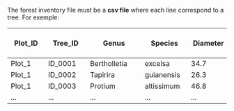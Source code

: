 The forest inventory file must be a **csv file** where each line correspond to a tree.
For exemple: 

| <div style="width:70px">Plot_ID</div> | <div style="width:80px">Tree_ID</div> | <div style="width:110px">Genus</div> | <div style="width:90px">Species</div> | <div style="width:80px">Diameter</div> | <div style="width:4px">...</div> |
| ---     | ---     | ---   | ---     | ---      | ---  |
| Plot_1  | ID_0001 | Bertholletia | excelsa | 34.7 | ... |
| Plot_1  | ID_0002 | Tapirira | guianensis  | 26.3 | ... |
| Plot_1  | ID_0003 | Protium | altissimum | 46.8 | ... |
| ...  | ... | ... | ... | ... | ... |
